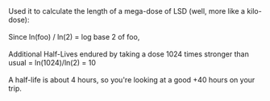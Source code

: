
<br /><div class="p1">Used it to calculate the length of a mega-dose of LSD (well, more like a kilo-dose):</div><div class="p1"><br />Since ln(foo) / ln(2) = log base 2 of foo,<br /><br /></div><div class="p1">Additional Half-Lives endured by taking a dose 1024 times stronger than usual = ln(1024)/ln(2) = 10</div><div class="p1"><br /></div><div class="p1">A half-life is about 4 hours, so you're looking at a good +40 hours on your trip.&nbsp;</div><div class="p1"><br /></div>